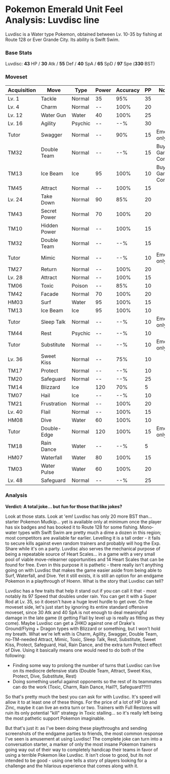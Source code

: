 # Pokemon Emerald Unit Feel Analysis: Luvdisc line

Luvdisc is a Water type Pokemon, obtained between Lv. 10-35 by fishing at Route 128 or Ever Grande City. Its ability is Swift Swim.

### Base Stats

Luvdisc: **43** HP / **30** Atk / **55** Def / **40** SpA / **65** SpD / **97** Spe (**330** BST)

### Moveset

| Acquisition | Move         | Type    | Power | Accuracy | PP | Notes              |
|-------------|--------------|---------|-------|----------|----|--------------------|
| Lv. 1       | Tackle       | Normal  | 35    | 95%      | 35 |                    |
| Lv. 4       | Charm        | Normal  | --    | 100%     | 20 |                    |
| Lv. 12      | Water Gun    | Water   | 40    | 100%     | 25 |                    |
| Lv. 16      | Agility      | Psychic | --    | --%      | 30 |                    |
| Tutor       | Swagger      | Normal  | --    | 90%      | 15 | Emerald only       |
| TM32        | Double Team  | Normal  | --    | --%      | 15 | Buy at Game Corner |
| TM13        | Ice Beam     | Ice     | 95    | 100%     | 10 | Buy at Game Corner |
| TM45        | Attract      | Normal  | --    | 100%     | 15 |                    |
| Lv. 24      | Take Down    | Normal  | 90    | 85%      | 20 |                    |
| TM43        | Secret Power | Normal  | 70    | 100%     | 20 |                    |
| TM10        | Hidden Power | Normal  | --    | 100%     | 15 |                    |
| TM32        | Double Team  | Normal  | --    | --%      | 15 |                    |
| Tutor       | Mimic        | Normal  | --    | --%      | 10 | Emerald only       |
| TM27        | Return       | Normal  | --    | 100%     | 20 |                    |
| Lv. 28      | Attract      | Normal  | --    | 100%     | 15 |                    |
| TM06        | Toxic        | Poison  | --    | 85%      | 10 |                    |
| TM42        | Facade       | Normal  | 70    | 100%     | 20 |                    |
| HM03        | Surf         | Water   | 95    | 100%     | 15 |                    |
| TM13        | Ice Beam     | Ice     | 95    | 100%     | 10 |                    |
| Tutor       | Sleep Talk   | Normal  | --    | --%      | 10 | Emerald only       |
| TM44        | Rest         | Psychic | --    | --%      | 10 |                    |
| Tutor       | Substitute   | Normal  | --    | --%      | 10 | Emerald only       |
| Lv. 36      | Sweet Kiss   | Normal  | --    | 75%      | 10 |                    |
| TM17        | Protect      | Normal  | --    | --%      | 10 |                    |
| TM20        | Safeguard    | Normal  | --    | --%      | 25 |                    |
| TM14        | Blizzard     | Ice     | 120   | 70%      | 5  |                    |
| TM07        | Hail         | Ice     | --    | --%      | 10 |                    |
| TM21        | Frustration  | Normal  | --    | 100%     | 20 |                    |
| Lv. 40      | Flail        | Normal  | --    | 100%     | 15 |                    |
| HM08        | Dive         | Water   | 60    | 100%     | 10 |                    |
| Tutor       | Double-Edge  | Normal  | 120   | 100%     | 15 | Emerald only       |
| TM18        | Rain Dance   | Water   | --    | --%      | 5  |                    |
| HM07        | Waterfall    | Water   | 80    | 100%     | 15 |                    |
| TM03        | Water Pulse  | Water   | 60    | 100%     | 20 |                    |
| Lv. 48      | Safeguard    | Normal  | --    | --%      | 25 |                    |

### Analysis

**Verdict: A total joke... but fun for those that like jokes?**

Look at those stats. Look at 'em! Luvdisc has only 20 more BST than... starter Pokemon Mudkip... yet is available only at minimum once the player has six badges and has booked it to Route 128 for some fishing. Mono-water types with Swift Swim are pretty much a dime a dozen in this region; most competitors are available far earlier. Levelling it is a tall order - it fails to secure kills against even random trainers and probably will hog the Exp. Share while it's on a party. Luvdisc also serves the mechanical purpose of being a repeatable source of Heart Scales... in a game with a very small pool of viable move-relearner opportunities and 14 Heart Scales that can be found for free. Even in this purpose it is pathetic - there really isn't anything going on with Luvdisc that makes the game easier aside from being able to Surf, Waterfall, and Dive. Yet it still exists, it is still an option for an endgame Pokemon in a playthrough of Hoenn. What is the story that Luvdisc can tell?

Luvdisc has a few traits that help it stand out if you can call it that - most notably its 97 Speed that doubles under rain. You can get it with a Super Rod at Lv. 35, so it doesn't have a huge level hurdle to get over. On the moveset side, let's just start by ignoring its entire standard offensive moveset, since 30 Atk and 40 SpA is not enough to deal meaningful damage in the late game (it getting Flail by level up is really as fitting as they come). Maybe Luvdisc can get a 2HKO against one of Drake's Ground/Flying + Dragon types with Blizzard or something, but I won't hold my breath. What we're left with is Charm, Agility, Swagger, Double Team, no-TM-needed Attract, Mimic, Toxic, Sleep Talk, Rest, Substitute, Sweet Kiss, Protect, Safeguard, Hail, Rain Dance, and the extra turn Protect effect of Dive. Using it basically means one would need to do both of the following:

- Finding some way to prolong the number of turns that Luvdisc can live on its mediocre defensive stats (Double Team, Attract, Sweet Kiss, Protect, Dive, Substitute, Rest)
- Doing something useful against opponents so the rest of its teammates can do the work (Toxic, Charm, Rain Dance, Hail?!, Safeguard??!!!)

So that's pretty much the best you can ask for with Luvdisc. It's speed will allow it to at least one of these things. For the price of a lot of HP Up and Zinc, maybe it can live an extra turn or two. Trainers with Full Restores will ruin its only potential "kill" strategy in Toxic stalling... so it's really left being the most pathetic support Pokemon imaginable.

But that's just it: as I've been doing these playthroughs and sending screenshots of the endgame parties to friends, the most common response I've seen is amusement at using Luvdisc! The complete joke can turn into a conversation starter, a marker of only the most insane Pokemon trainers going way out of their way to completely handicap their teams in favor of using a terrible Pokemon like Luvdisc. It isn't close to good, but its not intended to be good - using one tells a story of players looking for a challenge and the hilarious experience that comes along with it.